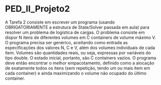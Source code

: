 # PED_II_Projeto2
A Tarefa 2 consiste em escrever um programa (usando OBRIGATORIAMENTE a estrutura de State/Solver passada em aula) para resolver um problema de logística de cargas.  O problema consiste em dispor N itens de diferentes volumes em C containers de volume máximo V. O programa precisa ser genérico, aceitando como entrada as especificações dos valores N, C e V, além dos volumes individuais de cada item. Volumes são quantidades reais, ou seja, expressas por variáveis do tipo double. O estado inicial, portanto, são C containers vazios. O programa deve então encontrar o melhor empacotamento, definido como a alocação de exatamente todos os itens (sem repetição, tendo um ou mais item em cada container) e ainda maximizando o volume não ocupado do último container.
